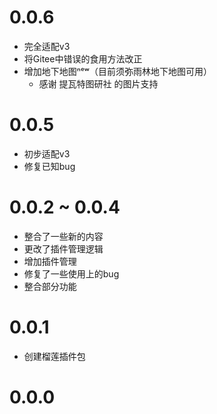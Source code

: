 # 0.0.6

* 完全适配v3
* 将Gitee中错误的食用方法改正
* 增加地下地图ⁿᵉʷ（目前须弥雨林地下地图可用）
     * 感谢 提瓦特图研社 的图片支持


# 0.0.5

* 初步适配v3
* 修复已知bug

# 0.0.2 ~ 0.0.4

* 整合了一些新的内容
* 更改了插件管理逻辑
* 增加插件管理
* 修复了一些使用上的bug
* 整合部分功能

# 0.0.1

* 创建榴莲插件包

# 0.0.0
